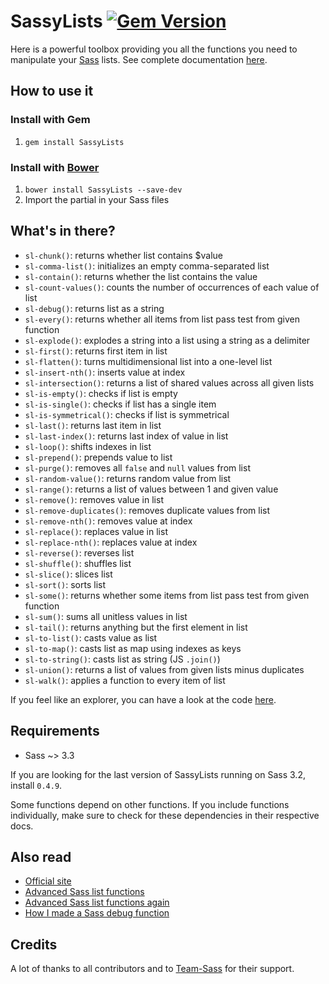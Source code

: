 # SassyLists [![Gem Version](https://badge.fury.io/rb/SassyLists.png)](http://badge.fury.io/rb/SassyLists)

Here is a powerful toolbox providing you all the functions you need to manipulate your [Sass](http://sass-lang.com/) lists. See complete documentation [here](http://sassylists.com/).

## How to use it

### Install with Gem 

1. `gem install SassyLists`

### Install with [Bower](http://bower.io/ "BOWER: A package manager for the web")
1. `bower install SassyLists --save-dev`
2. Import the partial in your Sass files

## What's in there? 

* `sl-chunk()`: returns whether list contains $value
* `sl-comma-list()`: initializes an empty comma-separated list
* `sl-contain()`: returns whether the list contains the value
* `sl-count-values()`: counts the number of occurrences of each value of list
* `sl-debug()`: returns list as a string
* `sl-every()`: returns whether all items from list pass test from given function
* `sl-explode()`: explodes a string into a list using a string as a delimiter
* `sl-first()`: returns first item in list
* `sl-flatten()`: turns multidimensional list into a one-level list
* `sl-insert-nth()`: inserts value at index
* `sl-intersection()`: returns a list of shared values across all given lists
* `sl-is-empty()`: checks if list is empty
* `sl-is-single()`: checks if list has a single item
* `sl-is-symmetrical()`: checks if list is symmetrical
* `sl-last()`: returns last item in list
* `sl-last-index()`: returns last index of value in list
* `sl-loop()`: shifts indexes in list
* `sl-prepend()`: prepends value to list
* `sl-purge()`: removes all `false` and `null` values from list
* `sl-random-value()`: returns random value from list
* `sl-range()`: returns a list of values between 1 and given value
* `sl-remove()`: removes value in list
* `sl-remove-duplicates()`: removes duplicate values from list
* `sl-remove-nth()`: removes value at index
* `sl-replace()`: replaces value in list
* `sl-replace-nth()`: replaces value at index
* `sl-reverse()`: reverses list
* `sl-shuffle()`: shuffles list
* `sl-slice()`: slices list
* `sl-sort()`: sorts list
* `sl-some()`: returns whether some items from list pass test from given function
* `sl-sum()`: sums all unitless values in list
* `sl-tail()`: returns anything but the first element in list
* `sl-to-list()`: casts value as list
* `sl-to-map()`: casts list as map using indexes as keys
* `sl-to-string()`: casts list as string (JS `.join()`)
* `sl-union()`: returns a list of values from given lists minus duplicates
* `sl-walk()`: applies a function to every item of list

If you feel like an explorer, you can have a look at the code [here](https://github.com/Team-Sass/SassyLists/tree/master/stylesheets).

## Requirements

* Sass ~> 3.3

If you are looking for the last version of SassyLists running on Sass 3.2, install `0.4.9`.

Some functions depend on other functions. If you include functions individually, make sure to check for these dependencies in their respective docs.

## Also read

* [Official site](http://sassylists.com)
* [Advanced Sass list functions](http://hugogiraudel.com/2013/08/08/advanced-sass-list-functions/)
* [Advanced Sass list functions again](http://hugogiraudel.com/2013/10/09/advanced-sass-list-functions-again/)
* [How I made a Sass debug function](http://hugogiraudel.com/2013/10/21/sass-debug/)

## Credits

A lot of thanks to all contributors and to [Team-Sass](https://github.com/Team-Sass) for their support.
